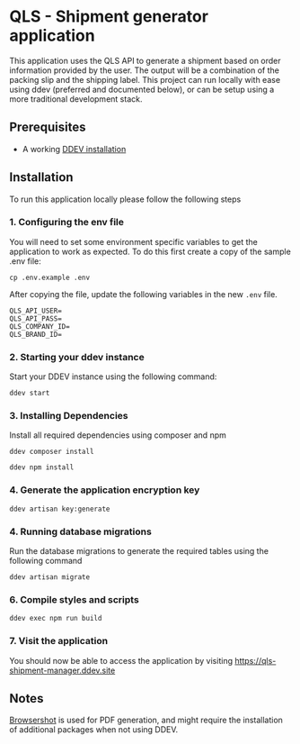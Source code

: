 # QLS - Shipment generator application

This application uses the QLS API to generate a shipment based on order information provided by the user. The output will be a combination of the packing slip and the shipping label.
This project can run locally with ease using ddev (preferred and documented below), or can be setup using a more traditional development stack.

## Prerequisites
- A working [DDEV installation](https://ddev.readthedocs.io/en/stable/)

## Installation
To run this application locally please follow the following steps

### 1. Configuring the env file
You will need to set some environment specific variables to get the application to work as expected. To do this first create a copy of the sample .env file:
```shell
cp .env.example .env
```

After copying the file, update the following variables in the new `.env` file.
```text
QLS_API_USER=
QLS_API_PASS=
QLS_COMPANY_ID=
QLS_BRAND_ID=
```

### 2. Starting your ddev instance
Start your DDEV instance using the following command:
```shell
ddev start
```

### 3. Installing Dependencies
Install all required dependencies using composer and npm
```shell
ddev composer install
```
```shell
ddev npm install
```

### 4. Generate the application encryption key
```shell
ddev artisan key:generate
```

### 4. Running database migrations
Run the database migrations to generate the required tables using the following command
```shell
ddev artisan migrate
```

### 6. Compile styles and scripts
```shell
ddev exec npm run build
```

### 7. Visit the application
You should now be able to access the application by visiting https://qls-shipment-manager.ddev.site

## Notes
[Browsershot](https://spatie.be/docs/browsershot/v4/requirements) is used for PDF generation, and might require the installation of additional packages when not using DDEV.
